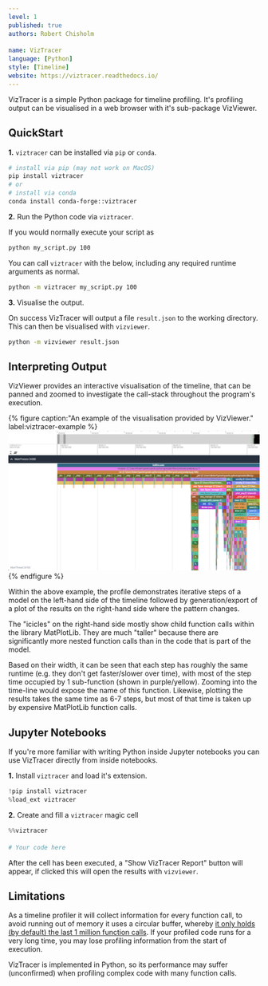 ```yaml
---
level: 1
published: true
authors: Robert Chisholm

name: VizTracer
language: [Python]
style: [Timeline]
website: https://viztracer.readthedocs.io/
---
```


VizTracer is a simple Python package for timeline profiling. It's profiling output can be visualised in a web browser with it's sub-package VizViewer.

<!--more-->

## QuickStart

**1.** `viztracer` can be installed via `pip` or `conda`.

```sh
# install via pip (may not work on MacOS)
pip install viztracer
# or
# install via conda
conda install conda-forge::viztracer
```

**2.** Run the Python code via `viztracer`.

If you would normally execute your script as

```sh
python my_script.py 100
```

You can call `viztracer` with the below, including any required runtime arguments as normal.

```sh
python -m viztracer my_script.py 100
```

**3.** Visualise the output.

On success VizTracer will output a file `result.json` to the working directory. This can then be visualised with `vizviewer`.

```sh
python -m vizviewer result.json
```

## Interpreting Output

VizViewer provides an interactive visualisation of the timeline, that can be panned and zoomed to investigate the call-stack throughout the program's execution.

{% figure caption:"An example of the visualisation provided by VizViewer." label:viztracer-example %}
[![A visualisation of a call-stack's execution timeline within VizTracer.](/assets/viztracer-example.png)](/assets/viztracer-example.png) 
{% endfigure %}

Within the above example, the profile demonstrates iterative steps of a model on the left-hand side of the timeline followed by generation/export of a plot of the results on the right-hand side where the pattern changes.

The "icicles" on the right-hand side mostly show child function calls within the library MatPlotLib. They are much "taller" because there are significantly more nested function calls than in the code that is part of the model.

Based on their width, it can be seen that each step has roughly the same runtime (e.g. they don't get faster/slower over time), with most of the step time occupied by 1 sub-function (shown in purple/yellow). Zooming into the time-line would expose the name of this function. Likewise, plotting the results takes the same time as 6-7 steps, but most of that time is taken up by expensive MatPlotLib function calls.

## Jupyter Notebooks

If you're more familiar with writing Python inside Jupyter notebooks you can use VizTracer directly from inside notebooks.

**1.** Install `viztracer` and load it's extension.

```py
!pip install viztracer
%load_ext viztracer
```

**2.** Create and fill a `viztracer` magic cell

```py
%%viztracer

# Your code here
```

After the cell has been executed, a "Show VizTracer Report" button will appear, if clicked this will open the results with `vizviewer`.

## Limitations

As a timeline profiler it will collect information for every function call, to avoid running out of memory it uses a circular buffer, whereby [it only holds (by default) the last 1 million function calls](https://viztracer.readthedocs.io/en/latest/basic_usage.html#circular-buffer-size). If your profiled code runs for a very long time, you may lose profiling information from the start of execution.

VizTracer is implemented in Python, so its performance may suffer (unconfirmed) when profiling complex code with many function calls.

